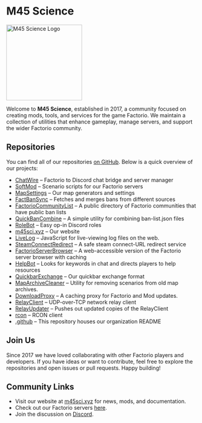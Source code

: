 # M45 Science

<img src="https://avatars.githubusercontent.com/u/113253647?s=200&v=4" alt="M45 Science Logo" width="200" />

Welcome to **M45 Science**, established in 2017, a community focused on creating mods, tools, and services for the game Factorio. We maintain a collection of utilities that enhance gameplay, manage servers, and support the wider Factorio community.

## Repositories

You can find all of our repositories [on GitHub](https://github.com/orgs/M45-Science/repositories). Below is a quick overview of our projects:

- [ChatWire](https://github.com/M45-Science/ChatWire) – Factorio to Discord chat bridge and server manager
- [SoftMod](https://github.com/M45-Science/SoftMod) – Scenario scripts for our Factorio servers
- [MapSettings](https://github.com/M45-Science/MapSettings) – Our map generators and settings
- [FactBanSync](https://github.com/M45-Science/FactBanSync) – Fetches and merges bans from different sources
- [FactorioCommunityList](https://github.com/M45-Science/FactorioCommunityList) – A public directory of Factorio communities that have public ban lists
- [QuickBanCombine](https://github.com/M45-Science/QuickBanCombine) – A simple utility for combining ban-list.json files
- [RoleBot](https://github.com/M45-Science/RoleBot) – Easy op-in Discord roles
- [m45sci.xyz](https://github.com/M45-Science/m45sci.xyz) – Our website
- [LiveLog](https://github.com/M45-Science/LiveLog) – JavaScript for live-viewing log files on the web.
- [SteamConnectRedirect](https://github.com/M45-Science/SteamConnectRedirect) – A safe steam connect-URL redirect service
- [FactorioServerBrowser](https://github.com/M45-Science/FactorioServerBrowser) – A web-accessible version of the Factorio server browser with caching
- [HelpBot](https://github.com/M45-Science/HelpBot) – Looks for keywords in chat and directs players to help resources
- [QuickbarExchange](https://github.com/M45-Science/QuickbarExchange) – Our quickbar exchange format
- [MapArchiveCleaner](https://github.com/M45-Science/MapArchiveCleaner) – Utility for removing scenarios from old map archives.
- [DownloadProxy](https://github.com/M45-Science/DownloadProxy) – A caching proxy for Factorio and Mod updates.
- [RelayClient](https://github.com/M45-Science/RelayClient) – UDP-over-TCP network relay client
- [RelayUpdater](https://github.com/M45-Science/RelayUpdater) – Pushes out updated copies of the RelayClient
- [rcon](https://github.com/M45-Science/rcon) – RCON client
- [.github](https://github.com/M45-Science/.github) – This repository houses our organization README

## Join Us

Since 2017 we have loved collaborating with other Factorio players and developers. If you have ideas or want to contribute, feel free to explore the repositories and open issues or pull requests. Happy building!


## Community Links

- Visit our website at [m45sci.xyz](https://m45sci.xyz/) for news, mods, and documentation.
- Check out our Factorio servers [here](https://factorio.go-game.net/?tag=m45).
- Join the discussion on [Discord](https://discord.com/invite/SFpqbaE3Bp).
